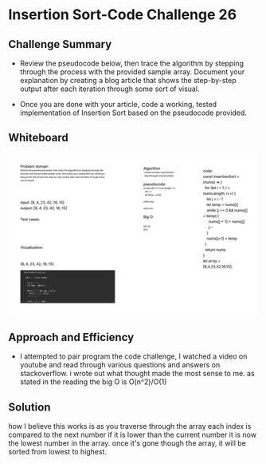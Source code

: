 # Insertion Sort-Code Challenge 26

## Challenge Summary

- Review the pseudocode below, then trace the algorithm by stepping through the process with the provided sample array. Document your explanation by creating a blog article that shows the step-by-step output after each iteration through some sort of visual.

- Once you are done with your article, code a working, tested implementation of Insertion Sort based on the pseudocode provided.

## Whiteboard

![Whiteboard](/assets/Untitled.png)

## Approach and Efficiency

- I attempted to pair program the code challenge, I watched a video on youtube and read through various questions and answers on stackoverflow.  i wrote out what thought made the most sense to me.   as stated in the reading the big O is O(n^2)/O(1)

## Solution

how I believe this works is as you traverse through  the array each index is compared to the next number if it is lower than the current number it is now the lowest number in the array.  once it's gone though the array, it will be sorted from lowest to highest.
